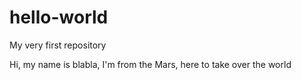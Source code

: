 # hello-world
My very first repository

Hi, my name is blabla, I'm from the Mars, here to take over the world
